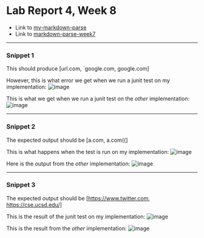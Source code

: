 # Lab Report 4, Week 8

- Link to [my-markdown-parse](https://github.com/celesteck/markdown-parser-new)
- Link to [markdown-parse-week7](https://github.com/ima-quack/markdown-parser)
***
### **Snippet 1**

This should produce [url.com, `google.com, google.com]

However, this is what error we get when we run a junit test on my implementation:
![image](https://user-images.githubusercontent.com/100736576/169713682-ceaa905b-93be-43a7-ab48-5a71a984d60e.png)

This is what we get when we run a junit test on the *other* implementation:
![image](https://user-images.githubusercontent.com/100736576/169714060-f3109c2b-bcd3-4da2-ae4c-8ab64199d3b8.png)


***

### **Snippet 2**

The expected output should be [a.com, a.com((]

This is what happens when the test is run on my implementation:
![image](https://user-images.githubusercontent.com/100736576/169717009-6c115bcc-a5d7-4c3a-afa8-02f69b821d0c.png)


Here is the output from the *other* implementation:
![image](https://user-images.githubusercontent.com/100736576/169716714-312e6399-09cc-4899-8302-4f4e62498b5d.png)

***

### **Snippet 3**

The expected output should be [https://www.twitter.com, https://cse.ucsd.edu/]

This is the result of the junit test on my implementation: 
![image](https://user-images.githubusercontent.com/100736576/169717198-5fb6614c-06c1-424e-ba81-08d0c999f1b7.png)

This is the result from the *other* implementation:
![image](https://user-images.githubusercontent.com/100736576/169717465-0f531c4f-849f-4633-b4c5-d107aa946aff.png)
